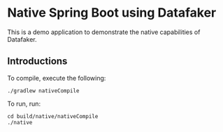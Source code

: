 # Native Spring Boot using Datafaker

This is a demo application to demonstrate the native capabilities of Datafaker.

## Introductions

To compile, execute the following:

```
./gradlew nativeCompile
```

To run, run:

```
cd build/native/nativeCompile
./native
```